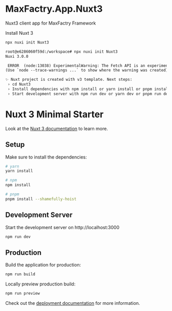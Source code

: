 # MaxFactry.App.Nuxt3
Nuxt3 client app for MaxFactry Framework

Install Nuxt 3
```sh
npx nuxi init Nuxt3
```

```txt
root@e6286060f59d:/workspace# npx nuxi init Nuxt3       
Nuxi 3.0.0                                                                                                                                              14:01:57

 ERROR  (node:13038) ExperimentalWarning: The Fetch API is an experimental feature. This feature could change at any time                               14:01:57
(Use `node --trace-warnings ...` to show where the warning was created)

✨ Nuxt project is created with v3 template. Next steps:                                                                                                14:01:58
 › cd Nuxt3                                                                                                                                             14:01:58
 › Install dependencies with npm install or yarn install or pnpm install                                                                                14:01:58
 › Start development server with npm run dev or yarn dev or pnpm run dev 
```

# Nuxt 3 Minimal Starter

Look at the [Nuxt 3 documentation](https://nuxt.com/docs/getting-started/introduction) to learn more.

## Setup

Make sure to install the dependencies:

```bash
# yarn
yarn install

# npm
npm install

# pnpm
pnpm install --shamefully-hoist
```

## Development Server

Start the development server on http://localhost:3000

```bash
npm run dev
```

## Production

Build the application for production:

```bash
npm run build
```

Locally preview production build:

```bash
npm run preview
```

Check out the [deployment documentation](https://nuxt.com/docs/getting-started/deployment) for more information.

